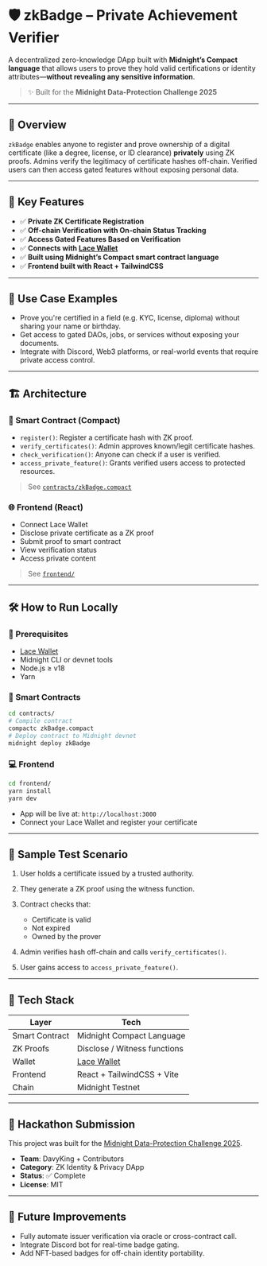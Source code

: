 # 🛡️ zkBadge – Private Achievement Verifier

A decentralized zero-knowledge DApp built with **Midnight’s Compact language** that allows users to prove they hold valid certifications or identity attributes—**without revealing any sensitive information**.

> ✨ Built for the **Midnight Data-Protection Challenge 2025**

---

## 🚀 Overview

`zkBadge` enables anyone to register and prove ownership of a digital certificate (like a degree, license, or ID clearance) **privately** using ZK proofs. Admins verify the legitimacy of certificate hashes off-chain. Verified users can then access gated features without exposing personal data.

---

## 🔐 Key Features

- ✅ **Private ZK Certificate Registration**
- ✅ **Off-chain Verification with On-chain Status Tracking**
- ✅ **Access Gated Features Based on Verification**
- ✅ **Connects with [Lace Wallet](https://www.lace.io)**
- ✅ **Built using Midnight’s Compact smart contract language**
- ✅ **Frontend built with React + TailwindCSS**

---

## 🧠 Use Case Examples

- Prove you're certified in a field (e.g. KYC, license, diploma) without sharing your name or birthday.
- Get access to gated DAOs, jobs, or services without exposing your documents.
- Integrate with Discord, Web3 platforms, or real-world events that require private access control.

---

## 🏗️ Architecture

### 🧾 Smart Contract (Compact)

- `register()`: Register a certificate hash with ZK proof.
- `verify_certificates()`: Admin approves known/legit certificate hashes.
- `check_verification()`: Anyone can check if a user is verified.
- `access_private_feature()`: Grants verified users access to protected resources.

> See [`contracts/zkBadge.compact`](./contracts/zkBadge.compact)

### 🌐 Frontend (React)

- Connect Lace Wallet
- Disclose private certificate as a ZK proof
- Submit proof to smart contract
- View verification status
- Access private content

> See [`frontend/`](./frontend/)

---

## 🛠️ How to Run Locally

### 🧩 Prerequisites

- [Lace Wallet](https://www.lace.io)
- Midnight CLI or devnet tools
- Node.js ≥ v18
- Yarn

### 🔧 Smart Contracts

```bash
cd contracts/
# Compile contract
compactc zkBadge.compact
# Deploy contract to Midnight devnet
midnight deploy zkBadge
```

### 💻 Frontend

```bash
cd frontend/
yarn install
yarn dev
```

- App will be live at: `http://localhost:3000`
- Connect your Lace Wallet and register your certificate

---

## 🧪 Sample Test Scenario

1. User holds a certificate issued by a trusted authority.
2. They generate a ZK proof using the witness function.
3. Contract checks that:
   - Certificate is valid
   - Not expired
   - Owned by the prover

4. Admin verifies hash off-chain and calls `verify_certificates()`.
5. User gains access to `access_private_feature()`.

---

## 🧰 Tech Stack

| Layer          | Tech                               |
| -------------- | ---------------------------------- |
| Smart Contract | Midnight Compact Language          |
| ZK Proofs      | Disclose / Witness functions       |
| Wallet         | [Lace Wallet](https://www.lace.io) |
| Frontend       | React + TailwindCSS + Vite         |
| Chain          | Midnight Testnet                   |

---

## 🥇 Hackathon Submission

This project was built for the [Midnight Data-Protection Challenge 2025](https://www.lace.io/).

- **Team**: DavyKing + Contributors
- **Category**: ZK Identity & Privacy DApp
- **Status**: ✅ Complete
- **License**: MIT

---

## 🤝 Future Improvements

- Fully automate issuer verification via oracle or cross-contract call.
- Integrate Discord bot for real-time badge gating.
- Add NFT-based badges for off-chain identity portability.

